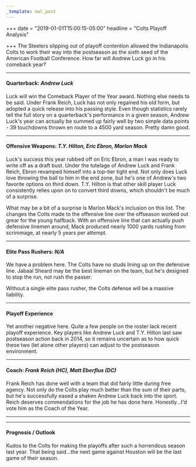 ```yaml
---
_template: owl_post
---
```


+++
date = "2019-01-01T15:00:15-05:00"
headline = "Colts Playoff Analysis"

+++
The Steelers slipping out of playoff contention allowed the Indianapolis Colts to work their way into the postseason as the sixth seed of the American Football Conference. How far will Andrew Luck go in his comeback year?

***

#### Quarterback: _Andrew Luck_

Luck will win the Comeback Player of the Year award. Nothing else needs to be said. Under Frank Reich, Luck has not only regained his old form, but adopted a quick release into his passing style. Even though statistics rarely tell the full story on a quarterback's performance in a given season, Andrew Luck's year can actually be summed up fairly well by two simple data points - 39 touchdowns thrown en route to a 4500 yard season. Pretty damn good.

***

#### Offensive Weapons: _T.Y. Hilton, Eric Ebron, Marlon Mack_

Luck's success this year rubbed off on Eric Ebron, a man I was ready to write off as a draft bust. Under the tutelage of Andrew Luck and Frank Reich, Ebron revamped himself into a top-tier tight end. Not only does Luck love throwing the ball to him in the end zone, but he's one of Andrew's two favorite options on third down. T.Y. Hilton is that other skill player Luck consistently relies upon on to convert third downs, which shouldn't be much of a surprise.

What may be a bit of a surprise is Marlon Mack's inclusion on this list. The changes the Colts made to the offensive line over the offseason worked out grear for the young halfback. With an offensive line that can actually push defensive linemen around, Mack produced nearly 1000 yards rushing from scrimmage, at nearly 5 years per attempt.

***

#### Elite Pass Rushers: _N/A_

We have a problem here. The Colts have no studs lining up on the defensive line. Jabaal Sheard may be the best lineman on the team, but he's designed to stop the run, not rush the passer.

Without a single elite pass rusher, the Colts defense will be a massive liability.

***

#### Playoff Experience

Yet another negative here. Quite a few people on the roster lack recent playoff experience. Key players like Andrew Luck and T.Y. Hilton last saw postseason action back in 2014, so it remains uncertain as to how quick these two (let alone other players) can adjust to the postseason environment.

***

#### Coach: _Frank Reich (HC), Matt Eberflus (DC)_

Frank Reich has done well with a team that did fairly little during free agency. Not only do the Colts play much better than the sum of their parts, but he's successfully eased a shaken Andrew Luck back into the sport. Reich deserves commendations for the job he has done here. Honestly...I'd vote him as the Coach of the Year.

***

***

#### Prognosis / Outlook

Kudos to the Colts for making the playoffs after such a horrendous season last year. That being said...the next game against Houston will be the last game of their season.
